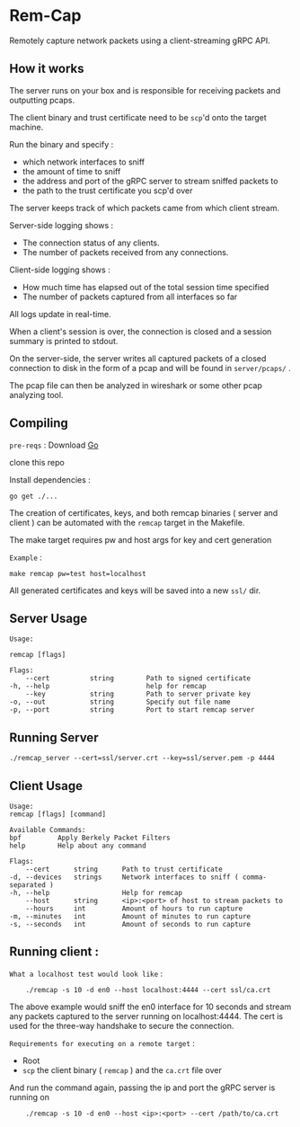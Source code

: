 # Rem-Cap 

Remotely capture network packets using a client-streaming gRPC API.

## How it works

The server runs on your box and is responsible for receiving packets and outputting pcaps.

The client binary and trust certificate need to be `scp`'d onto the target machine.

Run the binary and specify :

- which network interfaces to sniff
- the amount of time to sniff
- the address and port of the gRPC server to stream sniffed packets to
- the path to the trust certificate you scp'd over

The server keeps track of which packets came from which client stream.

Server-side logging shows :

- The connection status of any clients.
- The number of packets received from any connections.

Client-side logging shows : 

- How much time has elapsed out of the total session time specified
- The number of packets captured from all interfaces so far

All logs update in real-time.

When a client's session is over, the connection is closed and a session summary is printed to stdout.

On the server-side, the server writes all captured packets of a closed connection to disk in the form of a pcap and will be found in `server/pcaps/` .

The pcap file can then be analyzed in wireshark or some other pcap analyzing tool.

## Compiling

`pre-reqs` :  Download [Go](https://golang.org/)

clone this repo

Install dependencies : 

    go get ./...

The creation of certificates, keys, and both remcap binaries ( server and client ) can be automated with the `remcap` target in the Makefile.

The make target requires pw and host args for key and cert generation

``Example`` :

    make remcap pw=test host=localhost

All generated certificates and keys will be saved into a new `ssl/` dir.

## Server Usage

    Usage:

    remcap [flags]

    Flags:
        --cert          string        Path to signed certificate
    -h, --help                        help for remcap
        --key           string        Path to server private key
    -o, --out           string        Specify out file name
    -p, --port          string        Port to start remcap server


## Running Server

    ./remcap_server --cert=ssl/server.crt --key=ssl/server.pem -p 4444

## Client Usage

    Usage:
    remcap [flags] [command]

    Available Commands:
    bpf         Apply Berkely Packet Filters
    help        Help about any command

    Flags:
        --cert      string      Path to trust certificate
    -d, --devices   strings     Network interfaces to sniff ( comma-separated )
    -h, --help                  Help for remcap
        --host      string      <ip>:<port> of host to stream packets to
        --hours     int         Amount of hours to run capture
    -m, --minutes   int         Amount of minutes to run capture
    -s, --seconds   int         Amount of seconds to run capture

## Running client :

`What a localhost test would look like` :

        ./remcap -s 10 -d en0 --host localhost:4444 --cert ssl/ca.crt 

The above example would sniff the en0 interface for 10 seconds and stream any packets captured to the server running on localhost:4444. The cert is used for the three-way handshake to secure the connection.

`Requirements for executing on a remote target` :

- Root
- `scp` the client binary ( `remcap` ) and the `ca.crt` file over

And run the command again, passing the ip and port the gRPC server is running on

        ./remcap -s 10 -d en0 --host <ip>:<port> --cert /path/to/ca.crt 
